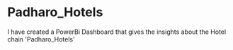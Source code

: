 # Padharo_Hotels
I have created a PowerBi Dashboard that gives the insights about the Hotel chain 'Padharo_Hotels'
